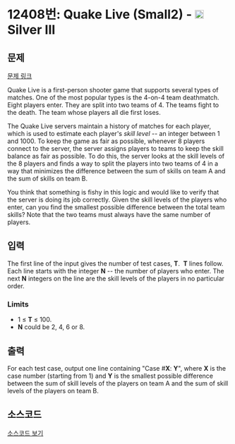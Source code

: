 # 12408번: Quake Live (Small2) - <img src="https://static.solved.ac/tier_small/8.svg" style="height:20px" /> Silver III

<!-- performance -->

<!-- 문제 제출 후 깃허브에 푸시를 했을 때 제출한 코드의 성능이 입력될 공간입니다.-->

<!-- end -->

## 문제

[문제 링크](https://boj.kr/12408)


<p>Quake Live is a first-person shooter game that supports several types of matches. One of the most popular types is the 4-on-4 team deathmatch. Eight players enter. They are split into two teams of 4. The teams fight to the death. The team whose players all die first loses.</p>

<p>The Quake Live servers maintain a history of matches for each player, which is used to estimate each player's&nbsp;<em>skill level</em>&nbsp;-- an integer between 1 and 1000. To keep the game as fair as possible, whenever 8 players connect to the server, the server assigns players to teams to keep the skill balance as fair as possible. To do this, the server looks at the skill levels of the 8 players and finds a way to split the players into two teams of 4 in a way that minimizes the difference between the sum of skills on team A and the sum of skills on team B.</p>

<p>You think that something is fishy in this logic and would like to verify that the server is doing its job correctly. Given the skill levels of the players who enter, can you find the smallest possible difference between the total team skills? Note that the two teams must always have the same number of players.</p>



## 입력


<p>The first line of the input gives the number of test cases,&nbsp;<strong>T</strong>.&nbsp;&nbsp;<strong>T</strong>&nbsp;lines follow. Each line starts with the integer&nbsp;<strong>N</strong>&nbsp;-- the number of players who enter. The next&nbsp;<strong>N</strong>&nbsp;integers on the line are the skill levels of the players in no particular order.</p>

<h3>Limits</h3>

<ul>
<li>1 ≤&nbsp;<strong>T</strong>&nbsp;≤ 100.</li>
<li><strong>N</strong>&nbsp;could be 2, 4, 6 or 8.</li>
</ul>



## 출력


<p>For each test case, output one line containing "Case #<strong>X</strong>:&nbsp;<strong>Y</strong>", where&nbsp;<strong>X</strong>&nbsp;is the case number (starting from 1) and&nbsp;<strong>Y</strong>&nbsp;is the smallest possible difference between the sum of skill levels of the players on team A and the sum of skill levels of the players on team B.</p>



## 소스코드

[소스코드 보기](Quake%20Live%20(Small2).cpp)